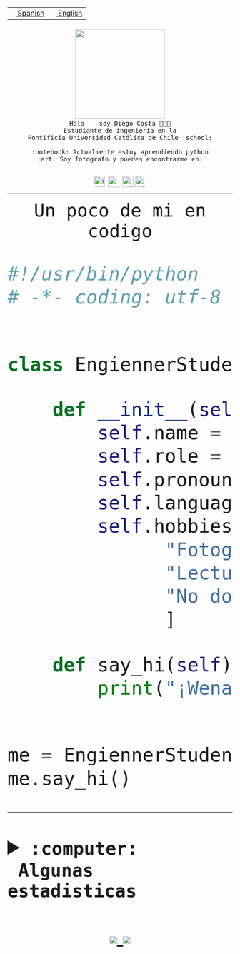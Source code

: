 <table border="0"  align="right">
 <tr><td><a href="README.md"><img src="https://upload.wikimedia.org/wikipedia/commons/thumb/8/89/Bandera_de_Espa%C3%B1a.svg/1200px-Bandera_de_Espa%C3%B1a.svg.png" height="10"> Spanish</a></td>
 <td><a href="README.en.md"><img src="https://upload.wikimedia.org/wikipedia/commons/a/a4/Flag_of_the_United_States.svg" height="10"> English</a></td></tr>
</table><br><br><br>


<p align="center">
  <img src="https://github.com/diegocostares/diegocostares/blob/main/Images/aaa2.gif?raw=true" width="200px">
  <br><samp>
    Hola <img src="https://media.giphy.com/media/hvRJCLFzcasrR4ia7z/giphy.gif" width="16px"> soy Diego Costa 👨🏻‍💻<br>
    Estudiante de ingeniería en la <br>
    Pontificia Universidad Católica de Chile :school:<br>
  <br>
    :notebook: Actualmente estoy aprendiendo python <br>
    :art: Soy fotografo y puedes encontrarme en: <br>
  <br></samp>
  
</p>

<p align="center">
   <a href="https://instagram.com/diegocosta_no" target="blank">
    <img 
    align="center" src="https://cdn.jsdelivr.net/npm/simple-icons@3.0.1/icons/instagram.svg" alt="instagram" height="25px" width="25px" />
  </a>
  <a style="border: 3px solid; color: white;"href="https://t.me/diegocosta_no" target="blank">
  <img
  align="center" alt="Telegram" width="25px" src="https://icons-for-free.com/iconfiles/png/512/Telegram-1324888767380505522.png" />
</a>
<a href="https://api.whatsapp.com/send?phone=56971897835&text=Hola!" target="blank">
  <img
  align="center" alt="wtsp" width="25px" src="https://img.icons8.com/pastel-glyph/2x/whatsapp--v2.png" />
</a>
<a href="https://www.linkedin.com/in/diego-costa-786249213/" target="blank">
  <img
  align="center" alt="wtsp" width="25px" src="https://img.icons8.com/metro/452/linkedin.png" />
</a>

  </a>
</p>

---


<p align="center"><font size="25"><samp>Un poco de mi en codigo</samp></front></p>


```python
#!/usr/bin/python
# -*- coding: utf-8 -*-


class EngiennerStudent:

    def __init__(self):
        self.name = "Diego Costa"
        self.role = "Estudiante"
        self.pronouns = "he/him"
        self.language_spoken = ["es_CL", "en_US"]
        self.hobbies = [
              "Fotografia",
              "Lectura",
              "No dormir",
              ]

    def say_hi(self):
        print("¡Wena mundo!")


me = EngiennerStudent()
me.say_hi()
```
---
<details>
  <summary><b><samp>:computer: &nbsp;Algunas estadisticas</samp></b></summary>
  <br/></p>

<!--START_SECTION:waka-->
![Code Time](http://img.shields.io/badge/Code%20Time-390%20hrs%2011%20mins-blue)

**Soy nocturno 🦉** 

```text
🌞 Mañana     5 commits      ░░░░░░░░░░░░░░░░░░░░░░░░░   2.36% 
🌆 Día        84 commits     ██████████░░░░░░░░░░░░░░░   39.62% 
🌃 Tarde      53 commits     ██████░░░░░░░░░░░░░░░░░░░   25.0% 
🌙 Noche      70 commits     ████████░░░░░░░░░░░░░░░░░   33.02%

```
📅 **Soy más productivo los Miércoles** 

```text
Lunes        18 commits     ██░░░░░░░░░░░░░░░░░░░░░░░   8.49% 
Martes       24 commits     ██░░░░░░░░░░░░░░░░░░░░░░░   11.32% 
Miércoles    85 commits     ██████████░░░░░░░░░░░░░░░   40.09% 
Jueves       16 commits     ██░░░░░░░░░░░░░░░░░░░░░░░   7.55% 
Viernes      6 commits      ░░░░░░░░░░░░░░░░░░░░░░░░░   2.83% 
Sábado       22 commits     ██░░░░░░░░░░░░░░░░░░░░░░░   10.38% 
Domingo      41 commits     ████░░░░░░░░░░░░░░░░░░░░░   19.34%

```


📊 **Esta semana me dediqué a** 

```text
🐱‍💻 Proyectos: 
SHAREGO-G54              10 hrs 27 mins      ████████████░░░░░░░░░░░░░   49.92% 
G74_BDD                  7 hrs 28 mins       █████████░░░░░░░░░░░░░░░░   35.67% 
Unknown Project          1 hr 34 mins        ██░░░░░░░░░░░░░░░░░░░░░░░   7.55% 
plantilla one page para f35 mins             ░░░░░░░░░░░░░░░░░░░░░░░░░   2.85% 
Proyecto-Ejemplo         29 mins             ░░░░░░░░░░░░░░░░░░░░░░░░░   2.31%

```


 Last Updated on 26/04/2022 12:49:29 UTC
<!--END_SECTION:waka-->
  
  

 <p align="center"> <img src="https://github-readme-stats.vercel.app/api?username=diegocostares&show_icons=true&theme=ayu-mirage" alt="abhisheknaiidu" /></p>
 
</details>

<p align=center>
  <a href="https://github.com/diegocostares">
    <img src="https://badges.pufler.dev/visits/diegocostares/diegocostares?style=flat-square&color=black&logo=github">
  </a>
  <a href="https://github.com/diegocostares?tab=repositories">
    <img src="https://badges.pufler.dev/repos/diegocostares?style=flat-square&color=black&logo=github">
  </a>
</p>
